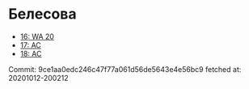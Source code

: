# Белесова
- [16: WA 20](16.md)
- [17: AC](17.md)
- [18: AC](18.md)

Commit: 9ce1aa0edc246c47f77a061d56de5643e4e56bc9
 fetched at: 20201012-200212
